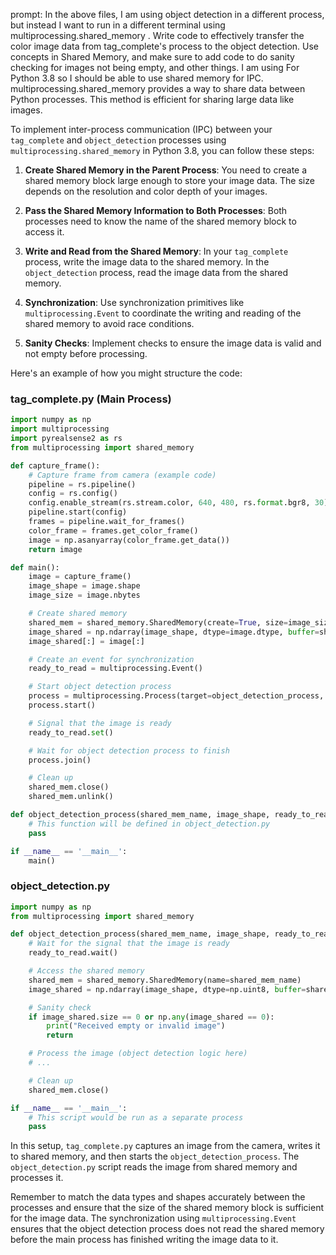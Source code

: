 prompt:
In the above files, I am using object detection in a different process, but instead I want to run in a different terminal using multiprocessing.shared_memory . Write code to effectively transfer the color image data from tag_complete's process to the object detection.  Use concepts in Shared Memory, and make sure to add code to do sanity checking for images not being empty, and other things.  I am using For Python 3.8 so I should be able to use  shared memory for IPC. multiprocessing.shared_memory provides a way to share data between Python processes. This method is efficient for sharing large data like images.


To implement inter-process communication (IPC) between your `tag_complete` and `object_detection` processes using `multiprocessing.shared_memory` in Python 3.8, you can follow these steps:

1. **Create Shared Memory in the Parent Process**: You need to create a shared memory block large enough to store your image data. The size depends on the resolution and color depth of your images.

2. **Pass the Shared Memory Information to Both Processes**: Both processes need to know the name of the shared memory block to access it.

3. **Write and Read from the Shared Memory**: In your `tag_complete` process, write the image data to the shared memory. In the `object_detection` process, read the image data from the shared memory.

4. **Synchronization**: Use synchronization primitives like `multiprocessing.Event` to coordinate the writing and reading of the shared memory to avoid race conditions.

5. **Sanity Checks**: Implement checks to ensure the image data is valid and not empty before processing.

Here's an example of how you might structure the code:

### tag_complete.py (Main Process)

```python
import numpy as np
import multiprocessing
import pyrealsense2 as rs
from multiprocessing import shared_memory

def capture_frame():
    # Capture frame from camera (example code)
    pipeline = rs.pipeline()
    config = rs.config()
    config.enable_stream(rs.stream.color, 640, 480, rs.format.bgr8, 30)
    pipeline.start(config)
    frames = pipeline.wait_for_frames()
    color_frame = frames.get_color_frame()
    image = np.asanyarray(color_frame.get_data())
    return image

def main():
    image = capture_frame()
    image_shape = image.shape
    image_size = image.nbytes

    # Create shared memory
    shared_mem = shared_memory.SharedMemory(create=True, size=image_size)
    image_shared = np.ndarray(image_shape, dtype=image.dtype, buffer=shared_mem.buf)
    image_shared[:] = image[:]

    # Create an event for synchronization
    ready_to_read = multiprocessing.Event()

    # Start object detection process
    process = multiprocessing.Process(target=object_detection_process, args=(shared_mem.name, image_shape, ready_to_read))
    process.start()

    # Signal that the image is ready
    ready_to_read.set()

    # Wait for object detection process to finish
    process.join()

    # Clean up
    shared_mem.close()
    shared_mem.unlink()

def object_detection_process(shared_mem_name, image_shape, ready_to_read):
    # This function will be defined in object_detection.py
    pass

if __name__ == '__main__':
    main()
```

### object_detection.py

```python
import numpy as np
from multiprocessing import shared_memory

def object_detection_process(shared_mem_name, image_shape, ready_to_read):
    # Wait for the signal that the image is ready
    ready_to_read.wait()

    # Access the shared memory
    shared_mem = shared_memory.SharedMemory(name=shared_mem_name)
    image_shared = np.ndarray(image_shape, dtype=np.uint8, buffer=shared_mem.buf)

    # Sanity check
    if image_shared.size == 0 or np.any(image_shared == 0):
        print("Received empty or invalid image")
        return

    # Process the image (object detection logic here)
    # ...

    # Clean up
    shared_mem.close()

if __name__ == '__main__':
    # This script would be run as a separate process
    pass
```

In this setup, `tag_complete.py` captures an image from the camera, writes it to shared memory, and then starts the `object_detection_process`. The `object_detection.py` script reads the image from shared memory and processes it.

Remember to match the data types and shapes accurately between the processes and ensure that the size of the shared memory block is sufficient for the image data. The synchronization using `multiprocessing.Event` ensures that the object detection process does not read the shared memory before the main process has finished writing the image data to it.